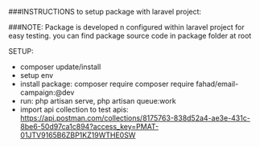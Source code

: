 ###INSTRUCTIONS to setup package with laravel project:

###NOTE: Package is developed n configured within laravel project for easy testing. 
        you can find package source code in package folder at root

SETUP:

- composer update/install
- setup env 
- install package: composer require composer require fahad/email-campaign:@dev
- run: php artisan serve,  php artisan queue:work
- import api collection to test apis: https://api.postman.com/collections/8175763-838d52a4-ae3e-431c-8be6-50d97ca1c894?access_key=PMAT-01JTV9165B6ZBP1KZ19WTHE0SW
